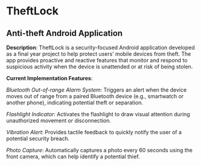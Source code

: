 # TheftLock
## Anti-theft Android Application

**Description**:
TheftLock is a security-focused Android application developed as a final year project to help protect users’ mobile devices from theft. The app provides proactive and reactive features that monitor and respond to suspicious activity when the device is unattended or at risk of being stolen.

**Current Implementation Features**:

_Bluetooth Out-of-range Alarm System_: Triggers an alert when the device moves out of range from a paired Bluetooth device (e.g., smartwatch or another phone), indicating potential theft or separation.

_Flashlight Indicator_: Activates the flashlight to draw visual attention during unauthorized movement or disconnection.

_Vibration Alert_: Provides tactile feedback to quickly notify the user of a potential security breach.

_Photo Capture_: Automatically captures a photo every 60 seconds using the front camera, which can help identify a potential thief.
